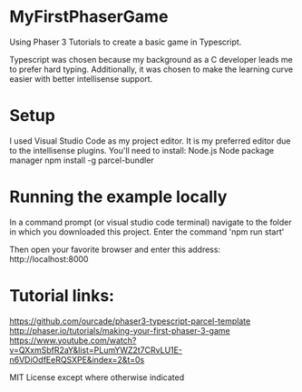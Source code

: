 # MyFirstPhaserGame
Using Phaser 3 Tutorials to create a basic game in Typescript.

Typescript was chosen because my background as a C developer leads me to prefer hard typing. Additionally, it was chosen to make the learning curve easier with better intellisense support. 

# Setup

I used Visual Studio Code as my project editor. It is my preferred editor due to the intellisense plugins. 
You'll need to install:
Node.js
Node package manager
npm install -g parcel-bundler

# Running the example locally
In a command prompt (or visual studio code terminal) navigate to the folder in which you downloaded this project.
Enter the command 'npm run start'

Then open your favorite browser and enter this address:
http://localhost:8000


# Tutorial links:
https://github.com/ourcade/phaser3-typescript-parcel-template
http://phaser.io/tutorials/making-your-first-phaser-3-game
https://www.youtube.com/watch?v=QXxmSbfR2aY&list=PLumYWZ2t7CRvLU1E-n6VDiOdfEeRQSXPE&index=2&t=0s










MIT License except where otherwise indicated
